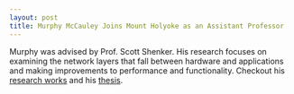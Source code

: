 ```yaml
---
layout: post
title: Murphy McCauley Joins Mount Holyoke as an Assistant Professor
---
```


Murphy was advised by Prof. Scott Shenker.
His research focuses on examining the network layers that fall between hardware and applications and making improvements to performance and functionality.
Checkout his [research works](https://dl.acm.org/profile/82659026157) and his [thesis](https://www2.eecs.berkeley.edu/Pubs/TechRpts/2020/EECS-2020-161.html). 